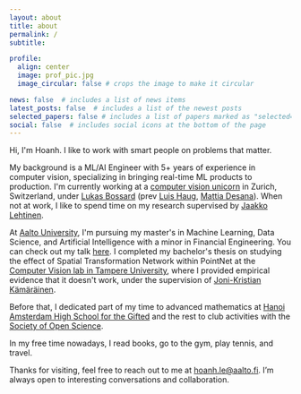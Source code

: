 ```yaml
---
layout: about
title: about
permalink: /
subtitle:

profile:
  align: center
  image: prof_pic.jpg
  image_circular: false # crops the image to make it circular

news: false  # includes a list of news items
latest_posts: false  # includes a list of the newest posts
selected_papers: false # includes a list of papers marked as "selected={true}"
social: false  # includes social icons at the bottom of the page
---
```


[//]: # (Write your biography here. Tell the world about yourself. Link to your favorite [subreddit]&#40;http://reddit.com&#41;. You can put a picture in, too. The code is already in, just name your picture `prof_pic.jpg` and put it in the `img/` folder.)
[//]: # (Put your address / P.O. box / other info right below your picture. You can also disable any of these elements by editing `profile` property of the YAML header of your `_pages/about.md`. Edit `_bibliography/papers.bib` and Jekyll will render your [publications page]&#40;/al-folio/publications/&#41; automatically.)
[//]: # (Link to your social media connections, too. This theme is set up to use [Font Awesome icons]&#40;http://fortawesome.github.io/Font-Awesome/&#41; and [Academicons]&#40;https://jpswalsh.github.io/academicons/&#41;, like the ones below. Add your Facebook, Twitter, LinkedIn, Google Scholar, or just disable all of them.)

Hi, I'm Hoanh. I like to work with smart people on problems that matter.

My background is a ML/AI Engineer with 5+ years of experience in computer vision, specializing in bringing real-time ML products to production.
I'm currently working at a [computer vision unicorn](https://www.scandit.com/) in Zurich, Switzerland, under [Lukas Bossard](https://www.linkedin.com/in/lukas-bossard/) (prev [Luis Haug](https://www.linkedin.com/in/luis-haug/), [Mattia Desana](https://www.linkedin.com/in/mattia-desana-a475a660/)). When not at work, I like to spend time on my research supervised by [Jaakko Lehtinen](https://users.aalto.fi/~lehtinj7/).

At [Aalto University](https://www.aalto.fi/en), I'm pursuing my master's in Machine Learning, Data Science, and Artificial Intelligence with a minor in Financial Engineering. You can check out my talk [here](https://docs.google.com/presentation/d/14J_zoI--lvcYtJH-wSM1QD56NLlm9mbt/edit#slide=id.g277ae8fd007_0_14). I completed my bachelor's thesis on studying the effect of Spatial Transformation Network within PointNet at the [Computer Vision lab in Tampere University](https://research.tuni.fi/vision/), where I provided empirical evidence that it doesn't work, under the supervision of [Joni-Kristian Kämäräinen](https://webpages.tuni.fi/vision/public_pages/JoniKamarainen/index.html).

Before that, I dedicated part of my time to advanced mathematics at [Hanoi Amsterdam High School for the Gifted](https://en.wikipedia.org/wiki/Hanoi_%E2%80%93_Amsterdam_High_School) and the rest to club activities with the [Society of Open Science](https://www.facebook.com/science.ams/).

In my free time nowadays, I read books, go to the gym, play tennis, and travel.

Thanks for visiting, feel free to reach out to me at [hoanh.le@aalto.fi](mailto:hoanh.le@aalto.fi). I’m always open to interesting conversations and collaboration.